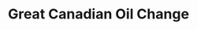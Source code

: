 ---
title: "Great Canadian Oil Change"
url: /spruce-grove/great-canadian-oil-change/
shop: car repair
---